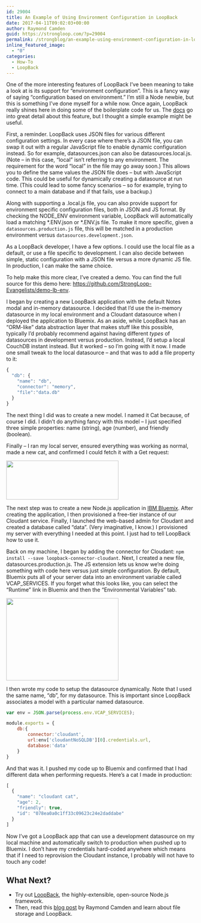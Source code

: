 ```yaml
---
id: 29004
title: An Example of Using Environment Configuration in LoopBack
date: 2017-04-11T09:02:03+00:00
author: Raymond Camden
guid: https://strongloop.com/?p=29004
permalink: /strongblog/an-example-using-environment-configuration-in-loopback/
inline_featured_image:
  - "0"
categories:
  - How-To
  - LoopBack
---
```


One of the more interesting features of LoopBack I&#8217;ve been meaning to take a look at is its support for &#8220;environment configuration&#8221;. This is a fancy way of saying &#8220;configuration based on environment.&#8221; I&#8217;m still a Node newbie, but this is something I&#8217;ve done myself for a while now. Once again, LoopBack really shines here in doing some of the boilerplate code for us. The [docs](http://loopback.io/doc/en/lb3/Environment-specific-configuration.html) go into great detail about this feature, but I thought a simple example might be useful.

First, a reminder. LoopBack uses JSON files for various different configuration settings. In every case where there&#8217;s a JSON file, you can swap it out with a regular JavaScript file to enable dynamic configuration instead. So for example, datasources.json can also be datasources.local.js. (Note &#8211; in this case, &#8220;local&#8221; isn&#8217;t referring to any environment. The requirement for the word &#8220;local&#8221; in the file may go away soon.) This allows you to define the same values the JSON file does &#8211; but with JavaScript code. This could be useful for dynamically creating a datasource at run time. (This could lead to some fancy scenarios &#8211; so for example, trying to connect to a main database and if that fails, use a backup.)

<!--more-->

Along with supporting a .local.js file, you can also provide support for environment specific configuration files, both in JSON and JS format. By checking the NODE_ENV environment variable, LoopBack will automatically load a matching \*.ENV.json or \*.ENV.js file. To make it more specific, given a `datasources.production.js` file, this will be matched in a production environment versus `datasources.development.json`.

As a LoopBack developer, I have a few options. I could use the local file as a default, or use a file specific to development. I can also decide between simple, static configuration with a JSON file versus a more dynamic JS file. In production, I can make the same choice.

To help make this more clear, I&#8217;ve created a demo. You can find the full source for this demo here: <https://github.com/StrongLoop-Evangelists/demo-lb-env>.

I began by creating a new LoopBack application with the default Notes modal and in-memory datasource. I decided that I&#8217;d use the in-memory datasource in my local environment and a Cloudant datasource when I deployed the application to Bluemix. As an aside, while LoopBack has an &#8220;ORM-like&#8221; data abstraction layer that makes stuff like this possible, typically I&#8217;d probably recommend against having different _types_ of datasources in development versus production. Instead, I&#8217;d setup a local CouchDB instant instead. But it worked &#8211; so I&#8217;m going with it now. I made one small tweak to the local datasource &#8211; and that was to add a file property to it:

```js
{
  "db": {
    "name": "db",
    "connector": "memory",
	"file":"data.db"
  }
}
```

The next thing I did was to create a new model. I named it Cat because, of course I did. I didn&#8217;t do anything fancy with this model &#8211; I just specified three simple properties: name (string), age (number), and friendly (boolean).

Finally &#8211; I ran my local server, ensured everything was working as normal, made a new cat, and confirmed I could fetch it with a Get request:

[<img class="aligncenter wp-image-29179 size-medium" src="{{site.url}}/blog-assets/2017/04/fordave1-300x104.png" width="300" height="104"  />]({{site.url}}/blog-assets/2017/04/fordave1.png)

The next step was to create a new Node.js application in [IBM Bluemix](https://www.ibm.com/cloud-computing/bluemix/). After creating the application, I then provisioned a free-tier instance of our Cloudant service. Finally, I launched the web-based admin for Cloudant and created a database called &#8220;data&#8221;. (Very imaginative, I know.) I provisioned my server with everything I needed at this point. I just had to tell LoopBack how to use it.

Back on my machine, I began by adding the connector for Cloudant: `npm install --save loopback-connector-cloudant`. Next, I created a new file, datasources.production.js. The JS extension lets us know we&#8217;re doing something with code here versus just simple configuration. By default, Bluemix puts all of your server data into an environment variable called VCAP_SERVICES. If you forget what this looks like, you can select the &#8220;Runtime&#8221; link in Bluemix and then the &#8220;Environmental Variables&#8221; tab.

[<img class="aligncenter wp-image-29180 size-medium" src="{{site.url}}/blog-assets/2017/04/fordave2-300x220.png" width="300" height="220"  />]({{site.url}}/blog-assets/2017/04/fordave2.png)

I then wrote my code to setup the datasource dynamically. Note that I used the same name, &#8220;db&#8221;, for my datasource. This is important since LoopBack associates a model with a particular named datasource.

```js
var env = JSON.parse(process.env.VCAP_SERVICES);

module.exports = {
	db:{
		connector:'cloudant',
		url:env['cloudantNoSQLDB'][0].credentials.url,
		database:'data'
	}
}
```

And that was it. I pushed my code up to Bluemix and confirmed that I had different data when performing requests. Here&#8217;s a cat I made in production:

```js
[
  {
    "name": "cloudant cat",
    "age": 2,
    "friendly": true,
    "id": "078ea0a0c1ff33c09623c24e2daddabe"
  }
]
```

Now I&#8217;ve got a LoopBack app that can use a development datasource on my local machine and automatically switch to production when pushed up to Bluemix. I don&#8217;t have my credentials hard-coded anywhere which means that if I need to reprovision the Cloudant instance, I probably will not have to touch any code!

## What Next?

  * Try out <a href="http://loopback.io/" target="_blank">LoopBack</a>, the highly-extensible, open-source Node.js framework.
  * Then, read this [blog post](https://strongloop.com/strongblog/working-with-file-storage-and-loopback/) by Raymond Camden and learn about file storage and LoopBack.
